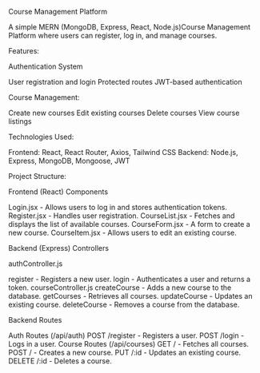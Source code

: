 Course Management Platform

A simple MERN (MongoDB, Express, React, Node.js)Course Management Platform where users can register, log in, and manage courses.

Features:

Authentication System

User registration and login
Protected routes
JWT-based authentication

Course Management:

Create new courses
Edit existing courses
Delete courses
View course listings

Technologies Used:

Frontend: React, React Router, Axios, Tailwind CSS
Backend: Node.js, Express, MongoDB, Mongoose, JWT

Project Structure:

Frontend (React) Components

Login.jsx - Allows users to log in and stores authentication tokens.
Register.jsx - Handles user registration.
CourseList.jsx - Fetches and displays the list of available courses.
CourseForm.jsx - A form to create a new course.
CourseItem.jsx - Allows users to edit an existing course.

Backend (Express) Controllers

authController.js

register - Registers a new user.
login - Authenticates a user and returns a token. courseController.js
createCourse - Adds a new course to the database.
getCourses - Retrieves all courses.
updateCourse - Updates an existing course.
deleteCourse - Removes a course from the database.

Backend Routes

Auth Routes (/api/auth)
POST /register - Registers a user.
POST /login - Logs in a user.
Course Routes (/api/courses)
GET / - Fetches all courses.
POST / - Creates a new course.
PUT /:id - Updates an existing course.
DELETE /:id - Deletes a course.
